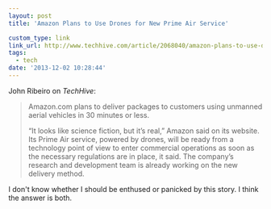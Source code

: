 ```yaml
---
layout: post
title: 'Amazon Plans to Use Drones for New Prime Air Service'

custom_type: link
link_url: http://www.techhive.com/article/2068040/amazon-plans-to-use-drones-to-deliver-packages.html
tags:
  - tech
date: '2013-12-02 10:28:44'
---
```

John Ribeiro on *TechHive*:

>Amazon.com plans to deliver packages to customers using unmanned aerial vehicles in 30 minutes or less.
>
>“It looks like science fiction, but it’s real,” Amazon said on its website. Its Prime Air service, powered by drones, will be ready from a technology point of view to enter commercial operations as soon as the necessary regulations are in place, it said. The company’s research and development team is already working on the new delivery method.

I don't know whether I should be enthused or panicked by this story. I think the answer is both.
